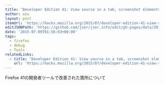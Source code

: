 ```yaml
---
title: 'Developer Edition 41: View source in a tab, screenshot elements, HAR files, and more ✩ Mozilla Hacks – the Web developer blog'
author: azu
layout: post
itemUrl: 'https://hacks.mozilla.org/2015/07/developer-edition-41-view-source-in-a-tab-screenshot-elements-har-files-and-more/'
editJSONPath: 'https://github.com/jser/jser.info/edit/gh-pages/data/2015/07/index.json'
date: '2015-07-09T01:56:03+00:00'
tags:
  - firefox
  - debug
  - Tools
relatedLinks:
  - title: 'Developer Edition 41: View source in a tab, screenshot elements, HAR files, and more ✩ Mozilla Hacks – the Web developer blog'
    url: 'https://hacks.mozilla.org/2015/07/developer-edition-41-view-source-in-a-tab-screenshot-elements-har-files-and-more/'
---
```

Firefox 41の開発者ツールで改善された箇所について
